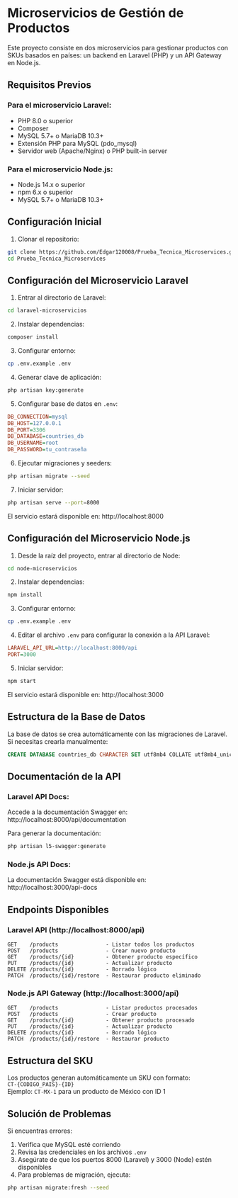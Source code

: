 # Microservicios de Gestión de Productos

Este proyecto consiste en dos microservicios para gestionar productos con SKUs basados en países: un backend en Laravel (PHP) y un API Gateway en Node.js.

## Requisitos Previos

### Para el microservicio Laravel:
- PHP 8.0 o superior
- Composer
- MySQL 5.7+ o MariaDB 10.3+
- Extensión PHP para MySQL (pdo_mysql)
- Servidor web (Apache/Nginx) o PHP built-in server

### Para el microservicio Node.js:
- Node.js 14.x o superior
- npm 6.x o superior
- MySQL 5.7+ o MariaDB 10.3+

## Configuración Inicial

1. Clonar el repositorio:
```bash
git clone https://github.com/Edgar120008/Prueba_Tecnica_Microservices.git
cd Prueba_Tecnica_Microservices
```

## Configuración del Microservicio Laravel

1. Entrar al directorio de Laravel:
```bash
cd laravel-microservicios
```

2. Instalar dependencias:
```bash
composer install
```

3. Configurar entorno:
```bash
cp .env.example .env
```

4. Generar clave de aplicación:
```bash
php artisan key:generate
```

5. Configurar base de datos en `.env`:
```ini
DB_CONNECTION=mysql
DB_HOST=127.0.0.1
DB_PORT=3306
DB_DATABASE=countries_db
DB_USERNAME=root
DB_PASSWORD=tu_contraseña
```

6. Ejecutar migraciones y seeders:
```bash
php artisan migrate --seed
```

7. Iniciar servidor:
```bash
php artisan serve --port=8000
```

El servicio estará disponible en: http://localhost:8000

## Configuración del Microservicio Node.js

1. Desde la raíz del proyecto, entrar al directorio de Node:
```bash
cd node-microservicios
```

2. Instalar dependencias:
```bash
npm install
```

3. Configurar entorno:
```bash
cp .env.example .env
```

4. Editar el archivo `.env` para configurar la conexión a la API Laravel:
```ini
LARAVEL_API_URL=http://localhost:8000/api
PORT=3000
```

5. Iniciar servidor:
```bash
npm start
```

El servicio estará disponible en: http://localhost:3000

## Estructura de la Base de Datos

La base de datos se crea automáticamente con las migraciones de Laravel. Si necesitas crearla manualmente:

```sql
CREATE DATABASE countries_db CHARACTER SET utf8mb4 COLLATE utf8mb4_unicode_ci;
```

## Documentación de la API

### Laravel API Docs:
Accede a la documentación Swagger en:  
http://localhost:8000/api/documentation

Para generar la documentación:
```bash
php artisan l5-swagger:generate
```

### Node.js API Docs:
La documentación Swagger está disponible en:  
http://localhost:3000/api-docs

## Endpoints Disponibles

### Laravel API (http://localhost:8000/api)
```
GET    /products               - Listar todos los productos
POST   /products               - Crear nuevo producto
GET    /products/{id}          - Obtener producto específico
PUT    /products/{id}          - Actualizar producto
DELETE /products/{id}          - Borrado lógico
PATCH  /products/{id}/restore  - Restaurar producto eliminado
```

### Node.js API Gateway (http://localhost:3000/api)
```
GET    /products               - Listar productos procesados
POST   /products               - Crear producto
GET    /products/{id}          - Obtener producto procesado
PUT    /products/{id}          - Actualizar producto
DELETE /products/{id}          - Borrado lógico
PATCH  /products/{id}/restore  - Restaurar producto
```

## Estructura del SKU

Los productos generan automáticamente un SKU con formato:  
`CT-{CODIGO_PAIS}-{ID}`  
Ejemplo: `CT-MX-1` para un producto de México con ID 1

## Solución de Problemas

Si encuentras errores:
1. Verifica que MySQL esté corriendo
2. Revisa las credenciales en los archivos `.env`
3. Asegúrate de que los puertos 8000 (Laravel) y 3000 (Node) estén disponibles
4. Para problemas de migración, ejecuta:
```bash
php artisan migrate:fresh --seed
```
